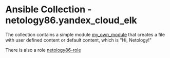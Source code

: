 # Ansible Collection - netology86.yandex_cloud_elk

The collection contains a simple module [my_own_module](yandex_cloud_elk/plugins/modules/my_own_module.py) that creates a file with user defined content or default content, which is "Hi, Netology!"

There is also a role [netology86-role](roles/netology86-role/)